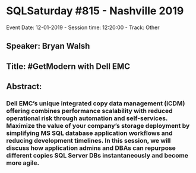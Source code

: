 # SQLSaturday #815 - Nashville 2019
Event Date: 12-01-2019 - Session time: 12:20:00 - Track: Other
## Speaker: Bryan Walsh
## Title: #GetModern with Dell EMC
## Abstract:
### Dell EMC’s unique integrated copy data management (iCDM) offering combines performance  scalability with reduced operational risk through automation and self-services. Maximize the value of your company’s storage deployment by simplifying MS SQL database  application workflows and reducing development timelines. In this session, we will discuss how application admins and DBAs can repurpose different copies SQL Server DBs instantaneously and become more agile.
